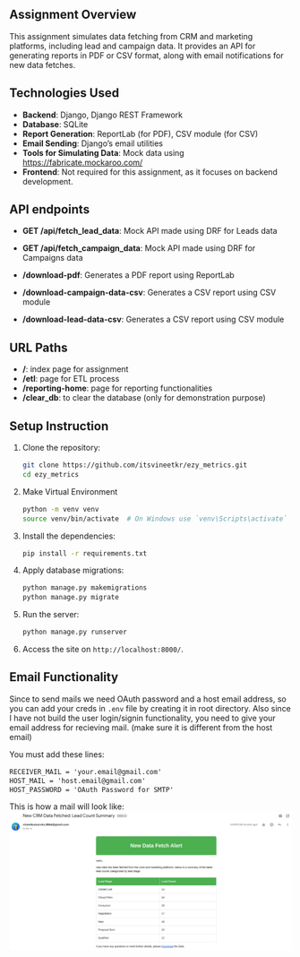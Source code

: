 ## Assignment Overview

This assignment simulates data fetching from CRM and marketing platforms, including lead and campaign data. It provides an API for generating reports in PDF or CSV format, along with email notifications for new data fetches.

## Technologies Used

- **Backend**: Django, Django REST Framework
- **Database**: SQLite
- **Report Generation**: ReportLab (for PDF), CSV module (for CSV)
- **Email Sending**: Django’s email utilities
- **Tools for Simulating Data**: Mock data using https://fabricate.mockaroo.com/
- **Frontend**: Not required for this assignment, as it focuses on backend development.

## API endpoints

-  **GET /api/fetch_lead_data**: Mock API made using DRF for Leads data
-  **GET /api/fetch_campaign_data**: Mock API made using DRF for Campaigns data

-  **/download-pdf**: Generates a PDF report using ReportLab
-  **/download-campaign-data-csv**: Generates a CSV report using CSV module
-  **/download-lead-data-csv**: Generates a CSV report using CSV module

## URL Paths

-  **/**: index page for assignment
-  **/etl**: page for ETL process
-  **/reporting-home**: page for reporting functionalities
-  **/clear_db**: to clear the database (only for demonstration purpose)

## Setup Instruction

1. Clone the repository:
    ```bash
    git clone https://github.com/itsvineetkr/ezy_metrics.git
    cd ezy_metrics
    ```
    
2. Make Virtual Environment
    ```bash
    python -m venv venv
    source venv/bin/activate  # On Windows use `venv\Scripts\activate`
    ```

3. Install the dependencies:
    ```bash
    pip install -r requirements.txt
    ```

4. Apply database migrations:
    ```bash
    python manage.py makemigrations
    python manage.py migrate
    ```

5. Run the server:
    ```bash
    python manage.py runserver
    ```

6. Access the site on `http://localhost:8000/`.

## Email Functionality

Since to send mails we need OAuth password and a host email address, so you can add your creds in `.env` file by creating it in root directory.
Also since I have not build the user login/signin functionality, you need to give your email address for recieving mail. (make sure it is different from the host email)

You must add these lines:
```
RECEIVER_MAIL = 'your.email@gmail.com'
HOST_MAIL = 'host.email@gmail.com'
HOST_PASSWORD = 'OAuth Password for SMTP'
```

This is how a mail will look like:
![Mail Screenshot](static/assets/mail_example.png)
